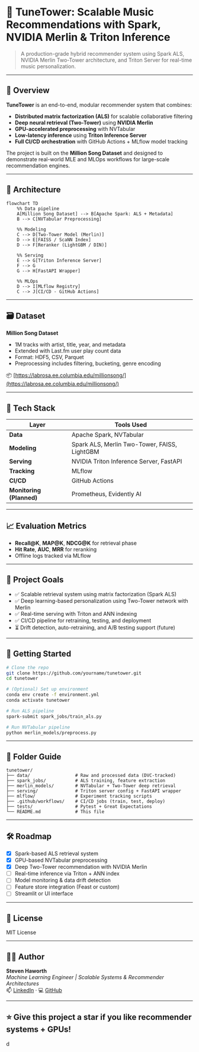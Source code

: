 # 🎵 TuneTower: Scalable Music Recommendations with Spark, NVIDIA Merlin & Triton Inference

> A production-grade hybrid recommender system using Spark ALS, NVIDIA Merlin Two-Tower architecture, and Triton Server for real-time music personalization.

---

## 🧠 Overview

**TuneTower** is an end-to-end, modular recommender system that combines:
- **Distributed matrix factorization (ALS)** for scalable collaborative filtering
- **Deep neural retrieval (Two-Tower)** using **NVIDIA Merlin**
- **GPU-accelerated preprocessing** with NVTabular
- **Low-latency inference** using **Triton Inference Server**
- **Full CI/CD orchestration** with GitHub Actions + MLflow model tracking

The project is built on the **Million Song Dataset** and designed to demonstrate real-world MLE and MLOps workflows for large-scale recommendation engines.

---

## 📐 Architecture

```mermaid
flowchart TD
    %% Data pipeline
    A[Million Song Dataset] --> B[Apache Spark: ALS + Metadata]
    B --> C[NVTabular Preprocessing]

    %% Modeling
    C --> D[Two-Tower Model (Merlin)]
    D --> E[FAISS / ScaNN Index]
    D --> F[Reranker (LightGBM / DIN)]

    %% Serving
    E --> G[Triton Inference Server]
    F --> G
    G --> H[FastAPI Wrapper]

    %% MLOps
    D --> I[MLflow Registry]
    C --> J[CI/CD - GitHub Actions]
```

---

## 🗃️ Dataset

**Million Song Dataset**  
- 1M tracks with artist, title, year, and metadata  
- Extended with Last.fm user play count data  
- Format: HDF5, CSV, Parquet  
- Preprocessing includes filtering, bucketing, genre encoding

📦 [https://labrosa.ee.columbia.edu/millionsong/](https://labrosa.ee.columbia.edu/millionsong/)

---

## 🔧 Tech Stack

| Layer | Tools Used |
|-------|------------|
| **Data** | Apache Spark, NVTabular |
| **Modeling** | Spark ALS, Merlin Two-Tower, FAISS, LightGBM |
| **Serving** | NVIDIA Triton Inference Server, FastAPI |
| **Tracking** | MLflow |
| **CI/CD** | GitHub Actions |
| **Monitoring (Planned)** | Prometheus, Evidently AI |

---

## 📈 Evaluation Metrics

- **Recall@K**, **MAP@K**, **NDCG@K** for retrieval phase
- **Hit Rate**, **AUC**, **MRR** for reranking
- Offline logs tracked via MLflow

---

## 🚀 Project Goals

- ✅ Scalable retrieval system using matrix factorization (Spark ALS)
- ✅ Deep learning-based personalization using Two-Tower network with Merlin
- ✅ Real-time serving with Triton and ANN indexing
- ✅ CI/CD pipeline for retraining, testing, and deployment
- ⏳ Drift detection, auto-retraining, and A/B testing support (future)

---

## 🧪 Getting Started

```bash
# Clone the repo
git clone https://github.com/yourname/tunetower.git
cd tunetower

# (Optional) Set up environment
conda env create -f environment.yml
conda activate tunetower

# Run ALS pipeline
spark-submit spark_jobs/train_als.py

# Run NVTabular pipeline
python merlin_models/preprocess.py
```

---

## 📂 Folder Guide

```
tunetower/
├── data/                 # Raw and processed data (DVC-tracked)
├── spark_jobs/           # ALS training, feature extraction
├── merlin_models/        # NVTabular + Two-Tower deep retrieval
├── serving/              # Triton server config + FastAPI wrapper
├── mlflow/               # Experiment tracking scripts
├── .github/workflows/    # CI/CD jobs (train, test, deploy)
├── tests/                # Pytest + Great Expectations
└── README.md             # This file
```

---

## 🛠️ Roadmap

- [x] Spark-based ALS retrieval system
- [x] GPU-based NVTabular preprocessing
- [x] Deep Two-Tower recommendation with NVIDIA Merlin
- [ ] Real-time inference via Triton + ANN index
- [ ] Model monitoring & data drift detection
- [ ] Feature store integration (Feast or custom)
- [ ] Streamlit or UI interface

---

## 📄 License

MIT License

---

## 🙋‍♂️ Author

**Steven Haworth**  
_Machine Learning Engineer | Scalable Systems & Recommender Architectures_  
📫 [LinkedIn](https://www.linkedin.com/in/your-link) · 💻 [GitHub](https://github.com/your-github)

---

## ⭐️ Give this project a star if you like recommender systems + GPUs!
d
